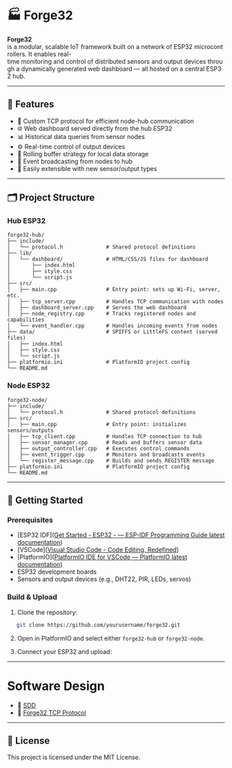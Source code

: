 # 🏭 Forge32

**Forge32** is a modular, scalable IoT framework built on a network of ESP32 microcontrollers. It enables real-time monitoring and control of distributed sensors and output devices through a dynamically generated web dashboard — all hosted on a central ESP32 hub.

---
## 📌 Features

- 📡 Custom TCP protocol for efficient node-hub communication
- 🌐 Web dashboard served directly from the hub ESP32
- 📊 Historical data queries from sensor nodes
- ⚙️ Real-time control of output devices
- 🔁 Rolling buffer strategy for local data storage
- 🔔 Event broadcasting from nodes to hub
- 🧱 Easily extensible with new sensor/output types

---
## 🗂️ Project Structure

### Hub ESP32

```
forge32-hub/
├── include/
│   └── protocol.h              # Shared protocol definitions
├── lib/
│   └── dashboard/              # HTML/CSS/JS files for dashboard
│       ├── index.html
│       ├── style.css
│       └── script.js
├── src/
│   ├── main.cpp                # Entry point: sets up Wi-Fi, server, etc.
│   ├── tcp_server.cpp          # Handles TCP communication with nodes
│   ├── dashboard_server.cpp    # Serves the web dashboard
│   ├── node_registry.cpp       # Tracks registered nodes and capabilities
│   └── event_handler.cpp       # Handles incoming events from nodes
├── data/                       # SPIFFS or LittleFS content (served files)
│   ├── index.html
│   ├── style.css
│   └── script.js
├── platformio.ini              # PlatformIO project config
└── README.md
```

### Node ESP32

```
forge32-node/
├── include/
│   └── protocol.h              # Shared protocol definitions
├── src/
│   ├── main.cpp                # Entry point: initializes sensors/outputs
│   ├── tcp_client.cpp          # Handles TCP connection to hub
│   ├── sensor_manager.cpp      # Reads and buffers sensor data
│   ├── output_controller.cpp   # Executes control commands
│   ├── event_trigger.cpp       # Monitors and broadcasts events
│   └── register_message.cpp    # Builds and sends REGISTER message
├── platformio.ini              # PlatformIO project config
└── README.md
```

---
## 🚀 Getting Started

### Prerequisites
- [ESP32 IDF]([Get Started - ESP32 - — ESP-IDF Programming Guide latest documentation](https://docs.espressif.com/projects/esp-idf/en/latest/esp32/get-started/))
- [VSCode]([Visual Studio Code - Code Editing. Redefined](https://code.visualstudio.com/))
- [PlatformIO]([PlatformIO IDE for VSCode — PlatformIO latest documentation](https://docs.platformio.org/en/latest/integration/ide/vscode.html))
- ESP32 development boards
- Sensors and output devices (e.g., DHT22, PIR, LEDs, servos)

### Build & Upload

1. Clone the repository:
```bash
   git clone https://github.com/yourusername/forge32.git
```

2. Open in PlatformIO and select either `forge32-hub` or `forge32-node`.
    
3. Connect your ESP32 and upload:
    

---
# Software Design

- 📘 [SDD](/SDD.md)
- 📡 [Forge32 TCP Protocol](/TCP%20Protocol.md)

---
## 📄 License

This project is licensed under the MIT License.